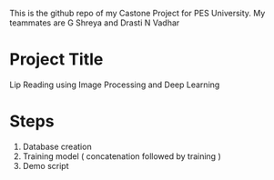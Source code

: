 This is the github repo of my Castone Project for PES University.
My teammates are G Shreya and Drasti N Vadhar

# Project Title
Lip Reading using Image Processing and Deep Learning

# Steps
1. Database creation
2. Training model ( concatenation followed by training )
3. Demo script

